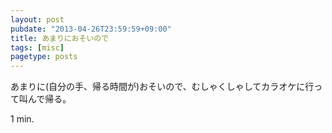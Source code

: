```yaml
---
layout: post
pubdate: "2013-04-26T23:59:59+09:00"
title: あまりにおそいので
tags: [misc]
pagetype: posts
---
```

あまりに(自分の手、帰る時間が)おそいので、むしゃくしゃしてカラオケに行って叫んで帰る。

1 min.
